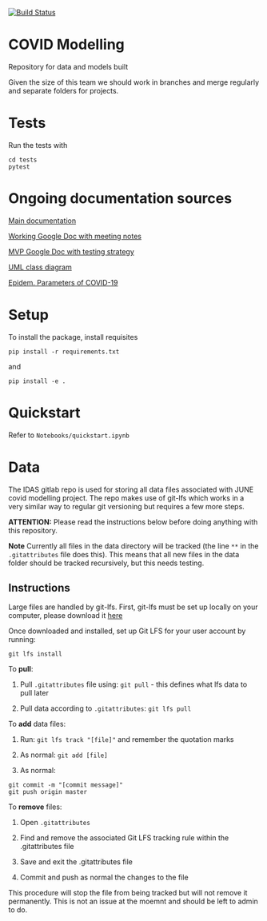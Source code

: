 [![Build Status](https://travis-ci.com/JosephPB/covidmodelling.svg?token=RZpZVED1uFcNhmBpzes5&branch=master)](https://travis-ci.com/JosephPB/covidmodelling)

# COVID Modelling

Repository for data and models built

Given the size of this team we should work in branches and merge regularly and separate folders for projects.

# Tests

Run the tests with

```
cd tests
pytest
```

# Ongoing documentation sources

[Main documentation](https://josephpb.github.io/covidmodelling)

[Working Google Doc with meeting notes](https://docs.google.com/document/d/1EwwHZ0s3uVWmkEdhiw94cqrhfoLsTu_Pay2H11LjVOw/edit)

[MVP Google Doc with testing strategy](https://docs.google.com/document/d/1O0v6O3rOlCDKFD66Y9KbZTfKLQPgmP1ScuwrFv4sspo/edit?usp=sharing)

[UML class diagram](https://drive.google.com/file/d/1YMUAePtUvx1xLVObjnz1n5IkDfJOkmD8/view)

[Epidem. Parameters of COVID-19](https://docs.google.com/document/d/1724PeV7bg9V0JRuQE1vpktB08bFWDmjHrd6HKyOG1Ns/edit#heading=h.xiukf7vmhszk)



# Setup

To install the package, install requisites

``pip install -r requirements.txt``

and

``pip install -e .``

# Quickstart

Refer to ``Notebooks/quickstart.ipynb``

# Data

The IDAS gitlab repo is used for storing all data files associated with JUNE covid modelling project. The repo makes use of git-lfs which works in a very similar way to regular git versioning but requires a few more steps.

**ATTENTION:** Please read the instructions below before doing anything with this repository.

**Note** Currently all files in the data directory will be tracked (the line `**` in the `.gitattributes` file does this). This means that all new files in the data folder should be tracked recursively, but this needs testing.

## Instructions

Large files are handled by git-lfs. First, git-lfs must be set up locally on your computer, please download it [here](https://git-lfs.github.com)

Once downloaded and installed, set up Git LFS for your user account by running:
```
git lfs install
```

To **pull**:

1. Pull `.gitattributes` file using: `git pull` - this defines what lfs data to pull later

2. Pull data according to `.gitattributes`: `git lfs pull`

To **add** data files:

1. Run: `git lfs track "[file]"` and remember the quotation marks

2. As normal: `git add [file]`

3. As normal:
```
git commit -m "[commit message]"
git push origin master
```

To **remove** files:

1. Open `.gitattributes`

2. Find and remove the associated Git LFS tracking rule within the .gitattributes file

3. Save and exit the .gitattributes file

4. Commit and push as normal the changes to the file


This procedure will stop the file from being tracked but will not remove it permanently. This is not an issue at the moemnt and should be left to admin to do.